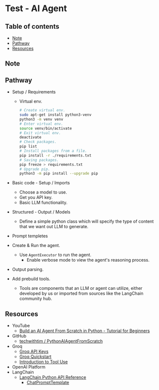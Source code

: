 <!-- omit in toc -->
# Test - AI Agent

<!-- omit in toc -->
## Table of contents

- [Note](#note)
- [Pathway](#pathway)
- [Resources](#resources)

## Note

## Pathway

- Setup / Requirements

  - Virtual env.

    ```bash
    # Create virtual env.
    sudo apt-get install python3-venv
    python3 -m venv venv
    # Enter virtual env.
    source venv/bin/activate
    # Exit virtual env.
    deactivate
    # Check packages.
    pip list
    # Install packages from a file.
    pip install -r ./requirements.txt
    # Saving packages.
    pip freeze > requirements.txt
    # Upgrade pip.
    python3 -m pip install --upgrade pip
    ```

- Basic code - Setup / Imports
  - Choose a model to use.
  - Get you API key.
  - Basic LLM functionality.
- Structured - Output / Models
  - Define a simple python class which will specify the type of content that we want out LLM to generate.
- Prompt templetes
- Create & Run the agent.
  - Use `AgentExecutor` to run the agent.
    - Enable verbose mode to view the agent's reasoning process.
- Output parsing.
- Add prebuild tools.
  - Tools are components that an LLM or agent can utilize, either developed by us or imported from sources like the LangChain community hub.

## Resources

- YouTube
  - [Build an AI Agent From Scratch in Python - Tutorial for Beginners](https://www.youtube.com/watch?v=bTMPwUgLZf0)
- GitHub
  - [techwithtim / PythonAIAgentFromScratch](http://github.com/techwithtim/PythonAIAgentFromScratch)
- Groq
  - [Groq API Keys](https://console.groq.com/keys)
  - [Groq Quickstart](https://console.groq.com/docs/quickstart)
  - [Introduction to Tool Use](https://console.groq.com/docs/tool-use)
- OpenAI Platform
- LangChain
  - [LangChain Python API Reference](https://python.langchain.com/api_reference/index.html)
    - [ChatPromptTemplate](https://python.langchain.com/api_reference/core/prompts/langchain_core.prompts.chat.ChatPromptTemplate.html)
